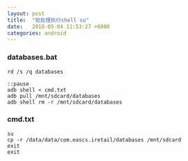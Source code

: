 ```yaml
---
layout: post
title:  "批处理执行shell su"
date:   2018-05-04 11:53:27 +0800
categories: android
---
```


### databases.bat


```
rd /s /q databases

::pause
adb shell < cmd.txt
adb pull /mnt/sdcard/databases
adb shell rm -r /mnt/sdcard/databases
```


### cmd.txt

```
su
cp -r /data/data/com.eascs.iretail/databases /mnt/sdcard
exit
exit
````






